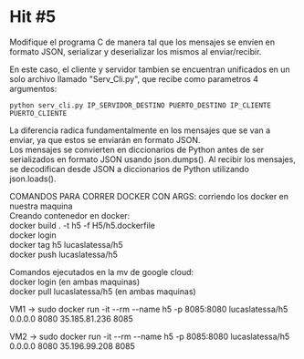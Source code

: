 # Hit #5
Modifique el programa C de manera tal que los mensajes se envíen en formato JSON, serializar y deserializar los mismos al enviar/recibir. <br>

En este caso, el cliente y servidor tambien se encuentran unificados en un solo archivo llamado "Serv_Cli.py", que recibe como parametros 4 argumentos:

    python serv_cli.py IP_SERVIDOR_DESTINO PUERTO_DESTINO IP_CLIENTE PUERTO_CLIENTE

La diferencia radica fundamentalmente en los mensajes que se van a enviar, ya que estos se enviarán en formato JSON. <br>
Los mensajes se convierten en diccionarios de Python antes de ser serializados en formato JSON usando json.dumps(). Al recibir los mensajes, se decodifican desde JSON a diccionarios de Python utilizando json.loads(). <br>

COMANDOS PARA CORRER DOCKER CON ARGS: corriendo los docker en nuestra maquina <br>
Creando contenedor en docker: <br>
docker build . -t h5 -f H5/h5.dockerfile <br>
docker login <br>
docker tag h5 lucaslatessa/h5 <br>
docker push lucaslatessa/h5 <br>

Comandos ejecutados en la mv de google cloud: <br>
docker login (en ambas maquinas) <br>
docker pull lucaslatessa/h5  (en ambas maquinas) <br>

VM1 -> sudo docker run -it --rm --name h5 -p 8085:8080 lucaslatessa/h5 0.0.0.0 8080 35.185.81.236 8085 <br>

VM2 -> sudo docker run -it --rm --name h5 -p 8085:8080 lucaslatessa/h5 0.0.0.0 8080 35.196.99.208 8085

